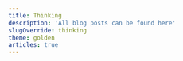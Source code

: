 ```yaml
---
title: Thinking
description: 'All blog posts can be found here'
slugOverride: thinking
theme: golden
articles: true
---
```

